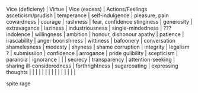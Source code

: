   Vice (deficieny)  |      Virtue      |       Vice (excess)     |     Actions/Feelings
asceticism/prudish  | temperance       | self-indulgence         | pleasure, pain
cowardness          | courage          | rashness                | fear, confidence
stinginess          | generosity       | extravagance            | 
laziness            | industriousness  | single-mindedness       | ???
indolence           | willingness      | ambition                | honour, dishonour
apathy              | patience         | irascability            | anger
boorishness         | wittiness        | bafoonery               | conversation
shamelesness        | modesty          | shyness                 | shame
corruption          | integrity        | legalism ?              |
submissiion         | confidence       | arrogance               | pride
gulibility          | scepticism       | paranoia                | 
ignorance           |                  |                         | 
secrecy             | transparency     | attention-seeking       | sharing
ill-consideredness  | forthrightness   | sugarcoating            | expressing thoughts
                    |                  |                         | 
                    |                  |                         | 
                    |                  |                         | 
                    |                  |                         | 
                    |                  |                         | 



spite
rage

